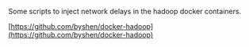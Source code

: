 Some scripts to inject network delays in the hadoop docker containers.

[https://github.com/byshen/docker-hadoop](https://github.com/byshen/docker-hadoop)

